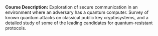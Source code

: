 **Course Description:** Exploration of secure communication in an environment where an adversary has a quantum computer. Survey of known quantum attacks on classical public key cryptosystems, and a detailed study of some of the leading candidates for quantum-resistant protocols.